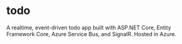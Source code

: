 # todo
A realtime, event-driven todo app built with ASP.NET Core, Entity Framework Core, Azure Service Bus, and SignalR. Hosted in Azure.
